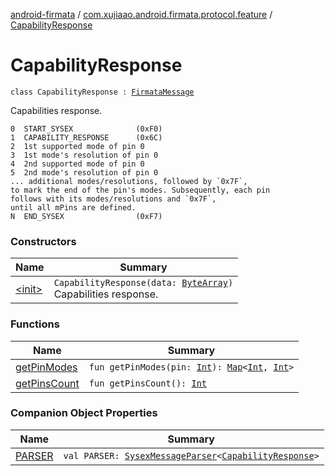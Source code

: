 [android-firmata](../../index.md) / [com.xujiaao.android.firmata.protocol.feature](../index.md) / [CapabilityResponse](./index.md)

# CapabilityResponse

`class CapabilityResponse : `[`FirmataMessage`](../../com.xujiaao.android.firmata.protocol/-firmata-message.md)

Capabilities response.

```
0  START_SYSEX              (0xF0)
1  CAPABILITY_RESPONSE      (0x6C)
2  1st supported mode of pin 0
3  1st mode's resolution of pin 0
4  2nd supported mode of pin 0
5  2nd mode's resolution of pin 0
... additional modes/resolutions, followed by `0x7F`,
to mark the end of the pin's modes. Subsequently, each pin
follows with its modes/resolutions and `0x7F`,
until all mPins are defined.
N  END_SYSEX                (0xF7)
```

### Constructors

| Name | Summary |
|---|---|
| [&lt;init&gt;](-init-.md) | `CapabilityResponse(data: `[`ByteArray`](https://kotlinlang.org/api/latest/jvm/stdlib/kotlin/-byte-array/index.html)`)`<br>Capabilities response. |

### Functions

| Name | Summary |
|---|---|
| [getPinModes](get-pin-modes.md) | `fun getPinModes(pin: `[`Int`](https://kotlinlang.org/api/latest/jvm/stdlib/kotlin/-int/index.html)`): `[`Map`](https://kotlinlang.org/api/latest/jvm/stdlib/kotlin.collections/-map/index.html)`<`[`Int`](https://kotlinlang.org/api/latest/jvm/stdlib/kotlin/-int/index.html)`, `[`Int`](https://kotlinlang.org/api/latest/jvm/stdlib/kotlin/-int/index.html)`>` |
| [getPinsCount](get-pins-count.md) | `fun getPinsCount(): `[`Int`](https://kotlinlang.org/api/latest/jvm/stdlib/kotlin/-int/index.html) |

### Companion Object Properties

| Name | Summary |
|---|---|
| [PARSER](-p-a-r-s-e-r.md) | `val PARSER: `[`SysexMessageParser`](../../com.xujiaao.android.firmata.protocol/-sysex-message-parser/index.md)`<`[`CapabilityResponse`](./index.md)`>` |
